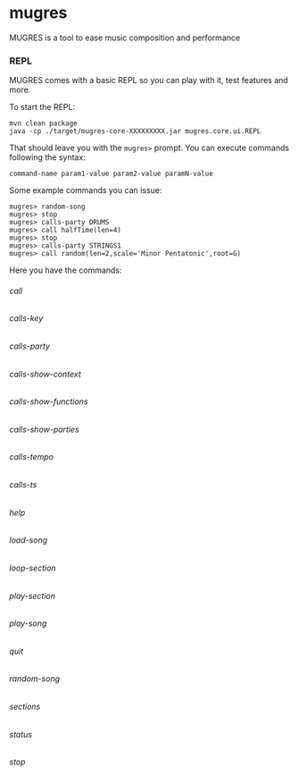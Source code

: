 # mugres
MUGRES is a tool to ease music composition and performance

### REPL
MUGRES comes with a basic REPL so you can play with it, test features and more.

To start the REPL: 

    mvn clean package
    java -cp ./target/mugres-core-XXXXXXXXX.jar mugres.core.ui.REPL
    
That should leave you with the `mugres>` prompt. You can execute commands following the syntax:

    command-name param1-value param2-value paramN-value
    
Some example commands you can issue:

    mugres> random-song        
    mugres> stop    
    mugres> calls-party DRUMS
    mugres> call halfTime(len=4)
    mugres> stop    
    mugres> calls-party STRINGS1
    mugres> call random(len=2,scale='Minor Pentatonic',root=G)
    
Here you have the commands:

###### call
###### calls-key
###### calls-party
###### calls-show-context
###### calls-show-functions
###### calls-show-parties
###### calls-tempo
###### calls-ts
###### help
###### load-song
###### loop-section
###### play-section
###### play-song
###### quit
###### random-song
###### sections
###### status
###### stop    
    
